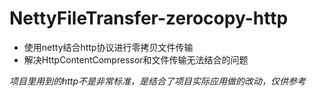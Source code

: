 # NettyFileTransfer-zerocopy-http

+ 使用netty结合http协议进行零拷贝文件传输
+ 解决HttpContentCompressor和文件传输无法结合的问题


_项目里用到的http不是非常标准，是结合了项目实际应用做的改动，仅供参考_
